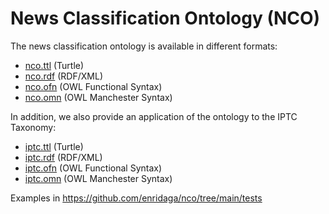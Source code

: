 # News Classification Ontology (NCO)

The news classification ontology is available in different formats:

- [nco.ttl](nco.ttl) (Turtle)
- [nco.rdf](nco.rdf) (RDF/XML)
- [nco.ofn](nco.ofn) (OWL Functional Syntax)
- [nco.omn](nco.omn) (OWL Manchester Syntax)

In addition, we also provide an application of the ontology to the IPTC Taxonomy:

- [iptc.ttl](iptc.ttl) (Turtle)
- [iptc.rdf](iptc.rdf) (RDF/XML)
- [iptc.ofn](iptc.ofn) (OWL Functional Syntax)
- [iptc.omn](iptc.omn) (OWL Manchester Syntax)

Examples in https://github.com/enridaga/nco/tree/main/tests
